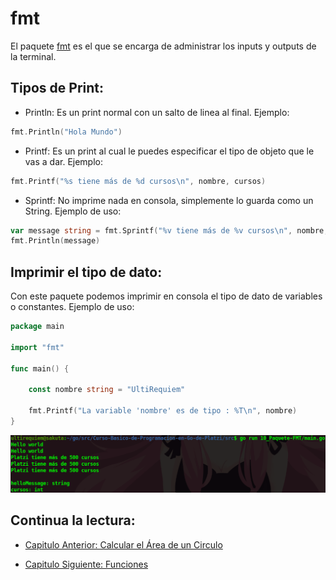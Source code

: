 # fmt
El paquete [fmt](https://golang.org/pkg/fmt) es el que se encarga de administrar los inputs y outputs de la terminal.

## Tipos de Print:
- Println: Es un print normal con un salto de linea al final. Ejemplo:
```go
fmt.Println("Hola Mundo")
```
- Printf: Es un print al cual le puedes especificar el tipo de objeto que le vas a dar. Ejemplo:
```go
fmt.Printf("%s tiene más de %d cursos\n", nombre, cursos)
```
- Sprintf: No imprime nada en consola, simplemente lo guarda como un String. Ejemplo de uso:
```go
var message string = fmt.Sprintf("%v tiene más de %v cursos\n", nombre, cursos)
fmt.Println(message)
```
## Imprimir el tipo de dato:
Con este paquete podemos imprimir en consola el tipo de dato de variables o constantes. Ejemplo de uso:
```go
package main

import "fmt"

func main() {

	const nombre string = "UltiRequiem"

	fmt.Printf("La variable 'nombre' es de tipo : %T\n", nombre)
}
```

<div align="center">
<a href="https://youtu.be/vhL91VdPSI8"><img src="./../../img/10-min.png"/></a>
</div>

## Continua la lectura:
- [Capitulo Anterior: Calcular el Área de un Circulo](./../09_Area-Circulo)                                                                 

- [Capitulo Siguiente: Funciones](./../11_Funciones)